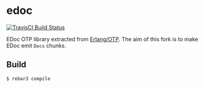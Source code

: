# edoc

[![TravisCI Build Status](https://travis-ci.org/erszcz/edoc.svg?branch=master)](https://travis-ci.org/erszcz/edoc)

EDoc OTP library extracted from [Erlang/OTP](https://github.com/erlang/otp).
The aim of this fork is to make EDoc emit `Docs` chunks.

## Build

```
$ rebar3 compile
```
